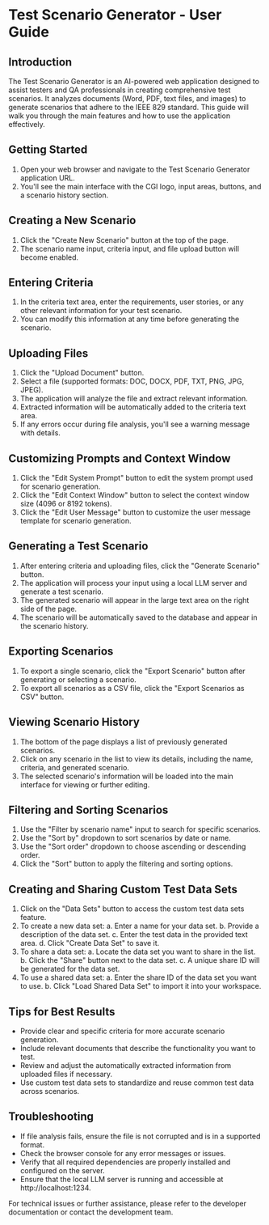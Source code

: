 # Test Scenario Generator - User Guide

## Introduction
The Test Scenario Generator is an AI-powered web application designed to assist testers and QA professionals in creating comprehensive test scenarios. It analyzes documents (Word, PDF, text files, and images) to generate scenarios that adhere to the IEEE 829 standard. This guide will walk you through the main features and how to use the application effectively.

## Getting Started
1. Open your web browser and navigate to the Test Scenario Generator application URL.
2. You'll see the main interface with the CGI logo, input areas, buttons, and a scenario history section.

## Creating a New Scenario
1. Click the "Create New Scenario" button at the top of the page.
2. The scenario name input, criteria input, and file upload button will become enabled.

## Entering Criteria
1. In the criteria text area, enter the requirements, user stories, or any other relevant information for your test scenario.
2. You can modify this information at any time before generating the scenario.

## Uploading Files
1. Click the "Upload Document" button.
2. Select a file (supported formats: DOC, DOCX, PDF, TXT, PNG, JPG, JPEG).
3. The application will analyze the file and extract relevant information.
4. Extracted information will be automatically added to the criteria text area.
5. If any errors occur during file analysis, you'll see a warning message with details.

## Customizing Prompts and Context Window
1. Click the "Edit System Prompt" button to edit the system prompt used for scenario generation.
2. Click the "Edit Context Window" button to select the context window size (4096 or 8192 tokens).
3. Click the "Edit User Message" button to customize the user message template for scenario generation.

## Generating a Test Scenario
1. After entering criteria and uploading files, click the "Generate Scenario" button.
2. The application will process your input using a local LLM server and generate a test scenario.
3. The generated scenario will appear in the large text area on the right side of the page.
4. The scenario will be automatically saved to the database and appear in the scenario history.

## Exporting Scenarios
1. To export a single scenario, click the "Export Scenario" button after generating or selecting a scenario.
2. To export all scenarios as a CSV file, click the "Export Scenarios as CSV" button.

## Viewing Scenario History
1. The bottom of the page displays a list of previously generated scenarios.
2. Click on any scenario in the list to view its details, including the name, criteria, and generated scenario.
3. The selected scenario's information will be loaded into the main interface for viewing or further editing.

## Filtering and Sorting Scenarios
1. Use the "Filter by scenario name" input to search for specific scenarios.
2. Use the "Sort by" dropdown to sort scenarios by date or name.
3. Use the "Sort order" dropdown to choose ascending or descending order.
4. Click the "Sort" button to apply the filtering and sorting options.

## Creating and Sharing Custom Test Data Sets
1. Click on the "Data Sets" button to access the custom test data sets feature.
2. To create a new data set:
   a. Enter a name for your data set.
   b. Provide a description of the data set.
   c. Enter the test data in the provided text area.
   d. Click "Create Data Set" to save it.
3. To share a data set:
   a. Locate the data set you want to share in the list.
   b. Click the "Share" button next to the data set.
   c. A unique share ID will be generated for the data set.
4. To use a shared data set:
   a. Enter the share ID of the data set you want to use.
   b. Click "Load Shared Data Set" to import it into your workspace.

## Tips for Best Results
- Provide clear and specific criteria for more accurate scenario generation.
- Include relevant documents that describe the functionality you want to test.
- Review and adjust the automatically extracted information from uploaded files if necessary.
- Use custom test data sets to standardize and reuse common test data across scenarios.

## Troubleshooting
- If file analysis fails, ensure the file is not corrupted and is in a supported format.
- Check the browser console for any error messages or issues.
- Verify that all required dependencies are properly installed and configured on the server.
- Ensure that the local LLM server is running and accessible at http://localhost:1234.

For technical issues or further assistance, please refer to the developer documentation or contact the development team.
